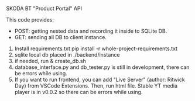 SKODA BT "Product Portal" API

This code provides:
- POST: getting nested data and recording it inside to SQLite DB.
- GET: sending all DB to client instance.

1. Install requirements.txt pip install -r whole-project-requirements.txt
2. sqlite local db placed in ./backend/instance
3. if needed, run & create_db.sh
4. database_interface.py and db_tester.py is still in development, there can be errors while using.
5. If you want to run frontend, you can add "Live Server" (author: Ritwick Day) from VSCode Extensions. Then, run html file. Stable YT media player is in v0.0.2 so there can be errors while using.
